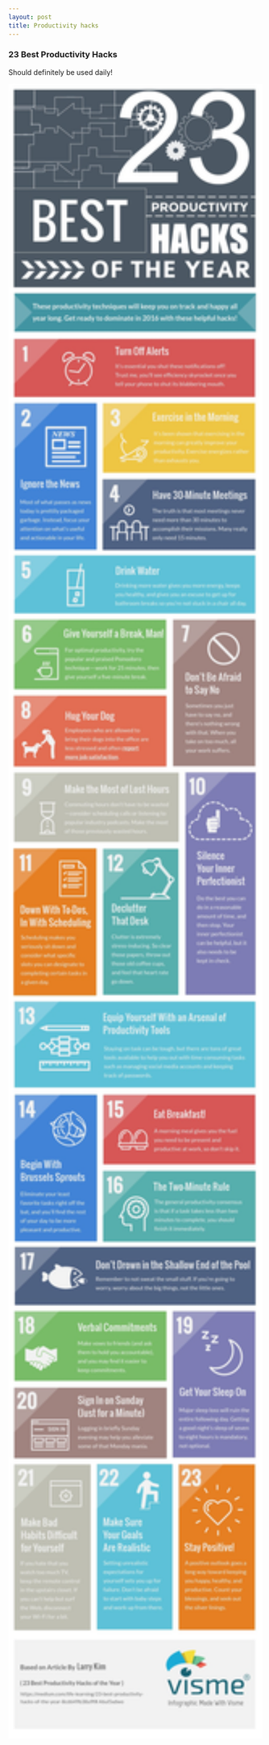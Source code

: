 ```yaml
---
layout: post
title: Productivity hacks
---
```


### 23 Best Productivity Hacks
Should definitely be used daily!

<a href="/images/productivity-hacks.jpeg"><img src="/images/productivity-hacks.jpeg" width="800" /><a>
